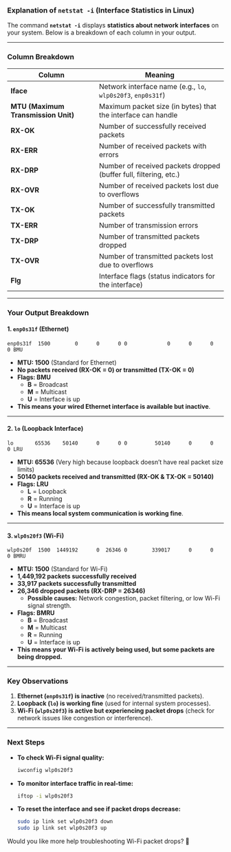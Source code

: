### **Explanation of `netstat -i` (Interface Statistics in Linux)**  

The command **`netstat -i`** displays **statistics about network interfaces** on your system. Below is a breakdown of each column in your output.

---

### **Column Breakdown**
| Column | Meaning |
|---------|---------|
| **Iface** | Network interface name (e.g., `lo`, `wlp0s20f3`, `enp0s31f`) |
| **MTU (Maximum Transmission Unit)** | Maximum packet size (in bytes) that the interface can handle |
| **RX-OK** | Number of successfully received packets |
| **RX-ERR** | Number of received packets with errors |
| **RX-DRP** | Number of received packets dropped (buffer full, filtering, etc.) |
| **RX-OVR** | Number of received packets lost due to overflows |
| **TX-OK** | Number of successfully transmitted packets |
| **TX-ERR** | Number of transmission errors |
| **TX-DRP** | Number of transmitted packets dropped |
| **TX-OVR** | Number of transmitted packets lost due to overflows |
| **Flg** | Interface flags (status indicators for the interface) |

---

### **Your Output Breakdown**
#### **1. `enp0s31f` (Ethernet)**
```
enp0s31f  1500        0      0      0 0             0      0      0      0 BMU
```
- **MTU: 1500** (Standard for Ethernet)  
- **No packets received (RX-OK = 0) or transmitted (TX-OK = 0)**  
- **Flags: BMU**  
  - **B** = Broadcast  
  - **M** = Multicast  
  - **U** = Interface is up  
- **This means your wired Ethernet interface is available but inactive**.

---

#### **2. `lo` (Loopback Interface)**
```
lo       65536    50140      0      0 0         50140      0      0      0 LRU
```
- **MTU: 65536** (Very high because loopback doesn’t have real packet size limits)  
- **50140 packets received and transmitted (RX-OK & TX-OK = 50140)**  
- **Flags: LRU**  
  - **L** = Loopback  
  - **R** = Running  
  - **U** = Interface is up  
- **This means local system communication is working fine**.

---

#### **3. `wlp0s20f3` (Wi-Fi)**
```
wlp0s20f  1500  1449192      0  26346 0        339017      0      0      0 BMRU
```
- **MTU: 1500** (Standard for Wi-Fi)  
- **1,449,192 packets successfully received**  
- **33,917 packets successfully transmitted**  
- **26,346 dropped packets (RX-DRP = 26346)**  
  - **Possible causes:** Network congestion, packet filtering, or low Wi-Fi signal strength.  
- **Flags: BMRU**  
  - **B** = Broadcast  
  - **M** = Multicast  
  - **R** = Running  
  - **U** = Interface is up  
- **This means your Wi-Fi is actively being used, but some packets are being dropped.**  

---

### **Key Observations**
1. **Ethernet (`enp0s31f`) is inactive** (no received/transmitted packets).  
2. **Loopback (`lo`) is working fine** (used for internal system processes).  
3. **Wi-Fi (`wlp0s20f3`) is active but experiencing packet drops** (check for network issues like congestion or interference).

---

### **Next Steps**
- **To check Wi-Fi signal quality:**
  ```bash
  iwconfig wlp0s20f3
  ```
- **To monitor interface traffic in real-time:**
  ```bash
  iftop -i wlp0s20f3
  ```
- **To reset the interface and see if packet drops decrease:**
  ```bash
  sudo ip link set wlp0s20f3 down
  sudo ip link set wlp0s20f3 up
  ```

Would you like more help troubleshooting Wi-Fi packet drops? 🚀